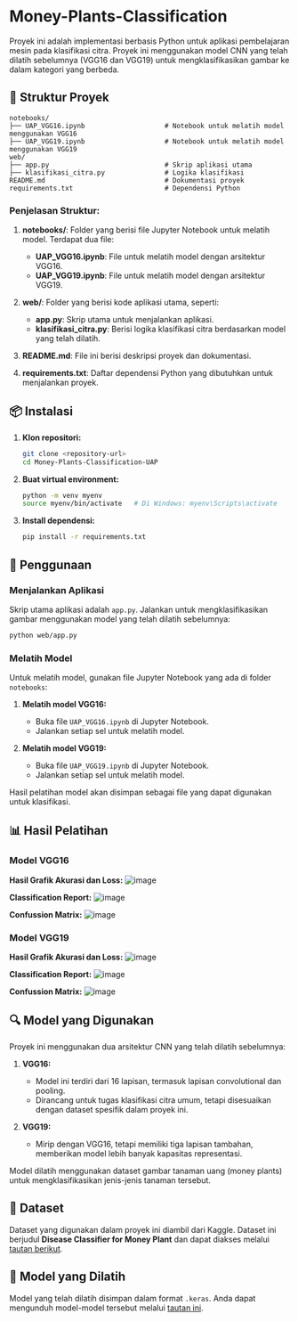 # Money-Plants-Classification

Proyek ini adalah implementasi berbasis Python untuk aplikasi pembelajaran mesin pada klasifikasi citra. Proyek ini menggunakan model CNN yang telah dilatih sebelumnya (VGG16 dan VGG19) untuk mengklasifikasikan gambar ke dalam kategori yang berbeda.

## 📂 Struktur Proyek

```
notebooks/
├── UAP_VGG16.ipynb                    # Notebook untuk melatih model menggunakan VGG16
├── UAP_VGG19.ipynb                    # Notebook untuk melatih model menggunakan VGG19
web/
├── app.py                             # Skrip aplikasi utama
├── klasifikasi_citra.py               # Logika klasifikasi
README.md                              # Dokumentasi proyek
requirements.txt                       # Dependensi Python
```

### Penjelasan Struktur:
1. **notebooks/**: Folder yang berisi file Jupyter Notebook untuk melatih model. Terdapat dua file:
   - **UAP_VGG16.ipynb**: File untuk melatih model dengan arsitektur VGG16.
   - **UAP_VGG19.ipynb**: File untuk melatih model dengan arsitektur VGG19.

2. **web/**: Folder yang berisi kode aplikasi utama, seperti:
   - **app.py**: Skrip utama untuk menjalankan aplikasi.
   - **klasifikasi_citra.py**: Berisi logika klasifikasi citra berdasarkan model yang telah dilatih.

3. **README.md**: File ini berisi deskripsi proyek dan dokumentasi.

4. **requirements.txt**: Daftar dependensi Python yang dibutuhkan untuk menjalankan proyek.

## 📦 Instalasi

1. **Klon repositori:**
   ```bash
   git clone <repository-url>
   cd Money-Plants-Classification-UAP
   ```

2. **Buat virtual environment:**
   ```bash
   python -m venv myenv
   source myenv/bin/activate   # Di Windows: myenv\Scripts\activate
   ```

3. **Install dependensi:**
   ```bash
   pip install -r requirements.txt
   ```

## 🚀 Penggunaan

### Menjalankan Aplikasi
Skrip utama aplikasi adalah `app.py`. Jalankan untuk mengklasifikasikan gambar menggunakan model yang telah dilatih sebelumnya:

```bash
python web/app.py
```

### Melatih Model
Untuk melatih model, gunakan file Jupyter Notebook yang ada di folder `notebooks`:

1. **Melatih model VGG16:**
   - Buka file `UAP_VGG16.ipynb` di Jupyter Notebook.
   - Jalankan setiap sel untuk melatih model.

2. **Melatih model VGG19:**
   - Buka file `UAP_VGG19.ipynb` di Jupyter Notebook.
   - Jalankan setiap sel untuk melatih model.

Hasil pelatihan model akan disimpan sebagai file yang dapat digunakan untuk klasifikasi.

## 📊 Hasil Pelatihan

### Model VGG16
**Hasil Grafik Akurasi dan Loss:**
![image](https://github.com/user-attachments/assets/2b8916ca-3475-4c03-9a66-d78bdae46917)

**Classification Report:**
![image](https://github.com/user-attachments/assets/ba4b0273-8207-43ab-819e-02aad7f2124a)

**Confussion Matrix:**
![image](https://github.com/user-attachments/assets/4bac51bd-0dc7-4515-a4fb-b71e11b53167)


### Model VGG19
**Hasil Grafik Akurasi dan Loss:**
![image](https://github.com/user-attachments/assets/4c5464c6-5196-4e30-a4db-148bf198f019)

**Classification Report:**
![image](https://github.com/user-attachments/assets/cbbe7329-0653-4cf3-b223-9cdff1ddc0da)

**Confussion Matrix:**
![image](https://github.com/user-attachments/assets/06c3bc9a-dd67-4513-8e99-d43c73a10f6a)

## 🔍 Model yang Digunakan

Proyek ini menggunakan dua arsitektur CNN yang telah dilatih sebelumnya:

1. **VGG16:**
   - Model ini terdiri dari 16 lapisan, termasuk lapisan convolutional dan pooling.
   - Dirancang untuk tugas klasifikasi citra umum, tetapi disesuaikan dengan dataset spesifik dalam proyek ini.

2. **VGG19:**
   - Mirip dengan VGG16, tetapi memiliki tiga lapisan tambahan, memberikan model lebih banyak kapasitas representasi.

Model dilatih menggunakan dataset gambar tanaman uang (money plants) untuk mengklasifikasikan jenis-jenis tanaman tersebut.

## 📂 Dataset

Dataset yang digunakan dalam proyek ini diambil dari Kaggle. Dataset ini berjudul **Disease Classifier for Money Plant** dan dapat diakses melalui [tautan berikut](https://www.kaggle.com/datasets/mdhasanahmad/diseaseclassifier-money-plant-dataset).

## 🔗 Model yang Dilatih

Model yang telah dilatih disimpan dalam format `.keras`. Anda dapat mengunduh model-model tersebut melalui [tautan ini](https://drive.google.com/drive/folders/1K4qxh9spP0Ubu6TguFoUPVIOV0PCEx7a).
